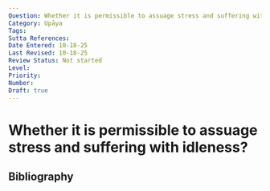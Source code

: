 ```yaml
---
Question: Whether it is permissible to assuage stress and suffering with idleness?
Category: Upāya
Tags: 
Sutta References: 
Date Entered: 10-18-25
Last Revised: 10-18-25
Review Status: Not started
Level: 
Priority: 
Number: 
Draft: true
---
```


# Whether it is permissible to assuage stress and suffering with idleness?

## Bibliography

<!-- 

Notes:



-->